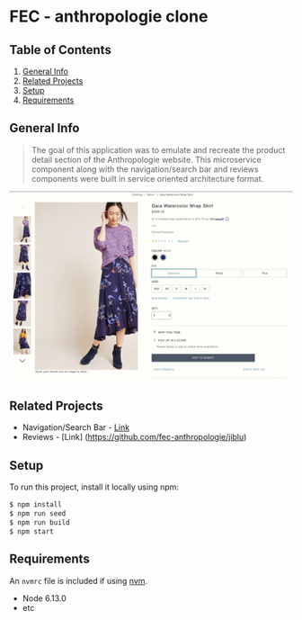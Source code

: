# FEC - anthropologie clone

## Table of Contents

1. [General Info](#general-info)
1. [Related Projects](#related-projects)
1. [Setup](#setup)
1. [Requirements](#requirements)

## General Info

>The goal of this application was to emulate and recreate the product detail section of the Anthropologie website. This microservice component along with the navigation/search bar and reviews components were built in service oriented architecture format.

![Sample View](./preview.png)

## Related Projects

 - Navigation/Search Bar - [Link](https://github.com/fec-anthropologie/emilyayang)
 - Reviews - [Link] (https://github.com/fec-anthropologie/jiblu)

## Setup

To run this project, install it locally using npm:

    $ npm install
    $ npm run seed
    $ npm run build
    $ npm start

## Requirements

An `nvmrc` file is included if using [nvm](https://github.com/creationix/nvm).

- Node 6.13.0
- etc